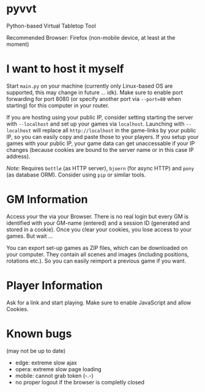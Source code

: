# pyvvt
Python-based Virtual Tabletop Tool

Recommended Browser: Firefox (non-mobile device, at least at the moment)

# I want to host it myself
Start `main.py` on your machine (currently only Linux-based OS are supported, this may change in future ... idk). Make sure to enable port forwarding for port 8080 (or specify another port via `--port=80` when starting) for this computer in your router.

If you are hosting using your public IP, consider setting starting the server with `--localhost` and set up your games via `localhost`. Launching with `--localhost` will replace all `http://localhost` in the game-links by your public IP, so you can easily copy and paste those to your players. If you setup your games with your public IP, your game data can get unaccessable if your IP changes (because cookies are bound to the server name or in this case IP address).

*Note:* Requires `bottle` (as HTTP server), `bjoern` (for async HTTP) and `pony` (as database ORM). Consider using `pip` or similar tools.

# GM Information
Access your the via your Browser. There is no real login but every GM is identified with your GM-name (entered) and a session ID (generated and stored in a cookie). Once you clear your cookies, you lose access to your games. But wait ...

You can export set-up games as ZIP files, which can be downloaded on your computer. They contain all scenes and images (including positions, rotations etc.). So you can easily reimport a previous game if you want.

# Player Information
Ask for a link and start playing. Make sure to enable JavaScript and allow Cookies.

# Known bugs
(may not be up to date)
- edge: extreme slow ajax
- opera: extreme slow page loading
- mobile: cannot grab token (-.-)
- no proper logout if the browser is completly closed
